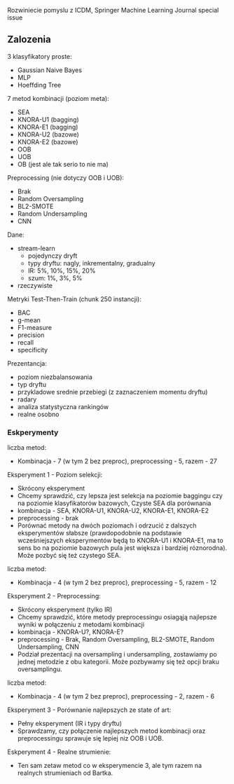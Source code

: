 Rozwiniecie pomyslu z ICDM, Springer Machine Learning Journal special issue

## Zalozenia

3 klasyfikatory proste:
* Gaussian Naive Bayes
* MLP
* Hoeffding Tree

7 metod kombinacji (poziom meta):
* SEA
* KNORA-U1 (bagging)
* KNORA-E1 (bagging)
* KNORA-U2 (bazowe)
* KNORA-E2 (bazowe)
* OOB
* UOB
* OB (jest ale tak serio to nie ma)

Preprocessing (nie dotyczy OOB i UOB):
* Brak
* Random Oversampling
* BL2-SMOTE
* Random Undersampling
* CNN

Dane:
* stream-learn
  * pojedynczy dryft
  * typy dryftu: nagly, inkrementalny, gradualny
  * IR: 5%, 10%, 15%, 20%
  * szum: 1%, 3%, 5%
* rzeczywiste

Metryki Test-Then-Train (chunk 250 instancji):
* BAC
* g-mean
* F1-measure
* precision
* recall
* specificity

Prezentancja:
* poziom niezbalansowania
* typ dryftu
* przykladowe srednie przebiegi (z zaznaczeniem momentu dryftu)
* radary
* analiza statystyczna rankingów
* realne osobno

### Eskperymenty

liczba metod:
* Kombinacja - 7 (w tym 2 bez preproc), preprocessing - 5, razem - 27

Eksperyment 1 - Poziom selekcji:
* Skrócony eksperyment
* Chcemy sprawdzić, czy lepsza jest selekcja na poziomie baggingu czy na poziomie klasyfikatorów bazowych, Czyste SEA dla porównania
* kombinacja -  SEA, KNORA-U1, KNORA-U2, KNORA-E1, KNORA-E2
* preprocessing - brak
* Porównać metody na dwóch poziomach i odrzucić z dalszych eksperymentów słabsze (prawdopodobnie na podstawie wcześniejszych eksperymentów będą to KNORA-U1 i KNORA-E1, ma to sens bo na poziomie bazowych pula jest większa i bardziej róznorodna). Może pozbyć się też czystego SEA.

liczba metod:
* Kombinacja - 4 (w tym 2 bez preproc), preprocessing - 5, razem - 12

Eksperyment 2 - Preprocessing:
* Skrócony eksperyment (tylko IR)
* Chcemy sprawdzić, które metody preprocessingu osiagąją najlepsze wyniki w połączeniu z metodami kombinacji
* kombinacja - KNORA-U?, KNORA-E?
* preprocessing - Brak, Random Oversampling, BL2-SMOTE, Random Undersampling, CNN
* Podział prezentacji na oversampling i undersampling, zostawiamy po jednej metodzie z obu kategorii. Może pozbywamy się też opcji braku oversamplingu.

liczba metod:
* Kombinacja - 4 (w tym 2 bez preproc), preprocessing - 2, razem - 6

Eksperyment 3 - Porównanie najlepszych ze state of art:
* Pełny eksperyment (IR i typy dryftu)
* Sprawdzamy, czy połączenie najlepszych metod kombinacji oraz preprocessingu sprawuje się lepiej niz OOB i UOB.

Eskperyment 4 - Realne strumienie:
* Ten sam zetaw metod co w eksperymencie 3, ale tym razem na realnych strumieniach od Bartka.
